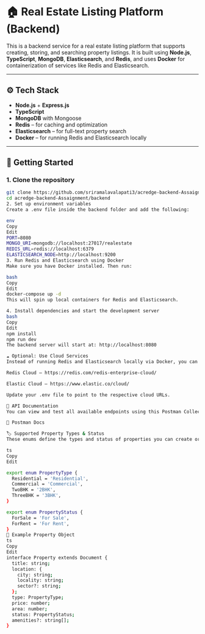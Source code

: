 # 🏠 Real Estate Listing Platform (Backend)

This is a backend service for a real estate listing platform that supports creating, storing, and searching property listings. It is built using **Node.js**, **TypeScript**, **MongoDB**, **Elasticsearch**, and **Redis**, and uses **Docker** for containerization of services like Redis and Elasticsearch.

---

## ⚙️ Tech Stack

- **Node.js** + **Express.js**
- **TypeScript**
- **MongoDB** with Mongoose
- **Redis** – for caching and optimization
- **Elasticsearch** – for full-text property search
- **Docker** – for running Redis and Elasticsearch locally

---

## 🚀 Getting Started

### 1. Clone the repository

```bash
git clone https://github.com/sriramalavalapati3/acredge-backend-Assaignment.git
cd acredge-backend-Assaignment/backend
2. Set up environment variables
Create a .env file inside the backend folder and add the following:

env
Copy
Edit
PORT=8080
MONGO_URI=mongodb://localhost:27017/realestate
REDIS_URL=redis://localhost:6379
ELASTICSEARCH_NODE=http://localhost:9200
3. Run Redis and Elasticsearch using Docker
Make sure you have Docker installed. Then run:

bash
Copy
Edit
docker-compose up -d
This will spin up local containers for Redis and Elasticsearch.

4. Install dependencies and start the development server
bash
Copy
Edit
npm install
npm run dev
The backend server will start at: http://localhost:8080

☁️ Optional: Use Cloud Services
Instead of running Redis and Elasticsearch locally via Docker, you can use managed cloud services:

Redis Cloud – https://redis.com/redis-enterprise-cloud/

Elastic Cloud – https://www.elastic.co/cloud/

Update your .env file to point to the respective cloud URLs.

📄 API Documentation
You can view and test all available endpoints using this Postman Collection:

🔗 Postman Docs

🏷️ Supported Property Types & Status
These enums define the types and status of properties you can create or query.

ts
Copy
Edit

export enum PropertyType {
  Residential = 'Residential',
  Commercial = 'Commercial',
  TwoBHK = '2BHK',
  ThreeBHK = '3BHK',
}

export enum PropertyStatus {
  ForSale = 'For Sale',
  ForRent = 'For Rent',
}
📌 Example Property Object
ts
Copy
Edit
interface Property extends Document {
  title: string;
  location: {
    city: string;
    locality: string;
    sector?: string;
  };
  type: PropertyType;
  price: number;
  area: number;
  status: PropertyStatus;
  amenities?: string[];
}
